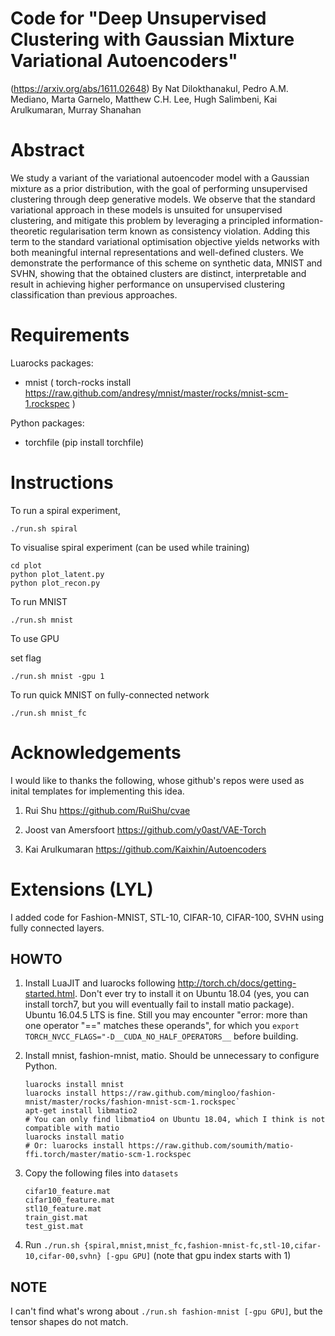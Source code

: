 # Code for "Deep Unsupervised Clustering with Gaussian Mixture Variational Autoencoders"
(https://arxiv.org/abs/1611.02648)
By
Nat Dilokthanakul, Pedro A.M. Mediano, Marta Garnelo, Matthew C.H. Lee, Hugh Salimbeni, Kai Arulkumaran, Murray Shanahan

# Abstract
We study a variant of the variational autoencoder model with a Gaussian mixture as a prior distribution, with the goal of performing unsupervised clustering through deep generative models. We observe that the standard variational approach in these models is unsuited for unsupervised clustering, and mitigate this problem by leveraging a principled information-theoretic regularisation term known as consistency violation. Adding this term to the standard variational optimisation objective yields networks with both meaningful internal representations and well-defined clusters. We demonstrate the performance of this scheme on synthetic data, MNIST and SVHN, showing that the obtained clusters are distinct, interpretable and result in achieving higher performance on unsupervised clustering classification than previous approaches.

# Requirements
Luarocks packages:
- mnist ( torch-rocks install https://raw.github.com/andresy/mnist/master/rocks/mnist-scm-1.rockspec )

Python packages:
- torchfile (pip install torchfile)

# Instructions

To run a spiral experiment,

	./run.sh spiral

To visualise spiral experiment (can be used while training)

	cd plot
	python plot_latent.py
	python plot_recon.py


To run MNIST

	./run.sh mnist

To use GPU

set flag

	./run.sh mnist -gpu 1

To run quick MNIST on fully-connected network

	./run.sh mnist_fc

# Acknowledgements

I would like to thanks the following, whose github's repos were used as inital templates for implementing this idea.

1. Rui Shu https://github.com/RuiShu/cvae

2. Joost van Amersfoort https://github.com/y0ast/VAE-Torch

3. Kai Arulkumaran https://github.com/Kaixhin/Autoencoders

# Extensions (LYL)

I added code for Fashion-MNIST, STL-10, CIFAR-10, CIFAR-100, SVHN using fully connected layers.

## HOWTO

1. Install LuaJIT and luarocks following http://torch.ch/docs/getting-started.html. Don't ever try to install it on Ubuntu 18.04 (yes, you can install torch7, but you will eventually fail to install matio package). Ubuntu 16.04.5 LTS is fine. Still you may encounter "error: more than one operator "==" matches these operands", for which you `export TORCH_NVCC_FLAGS="-D__CUDA_NO_HALF_OPERATORS__` before building.

2. Install mnist, fashion-mnist, matio. Should be unnecessary to configure Python.

   ```shell
   luarocks install mnist
   luarocks install https://raw.github.com/mingloo/fashion-mnist/master/rocks/fashion-mnist-scm-1.rockspec`
   apt-get install libmatio2	
   # You can only find libmatio4 on Ubuntu 18.04, which I think is not compatible with matio
   luarocks install matio
   # Or: luarocks install https://raw.github.com/soumith/matio-ffi.torch/master/matio-scm-1.rockspec
   ```

3. Copy the following files into `datasets`

   ```
   cifar10_feature.mat
   cifar100_feature.mat
   stl10_feature.mat
   train_gist.mat
   test_gist.mat	
   ```

4. Run `./run.sh {spiral,mnist,mnist_fc,fashion-mnist-fc,stl-10,cifar-10,cifar-00,svhn} [-gpu GPU]` (note that gpu index starts with 1)

## NOTE

I can't find what's wrong about `./run.sh fashion-mnist [-gpu GPU]`,  but the tensor shapes do not match.

   